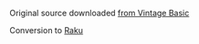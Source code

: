 Original source downloaded [from Vintage Basic](http://www.vintage-basic.net/games.html)

Conversion to [Raku](https://raku.org/)
